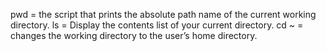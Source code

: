 pwd = the script that prints the absolute path name of the current working directory.
ls = Display the contents list of your current directory.
cd ~ = changes the working directory to the user’s home directory.


